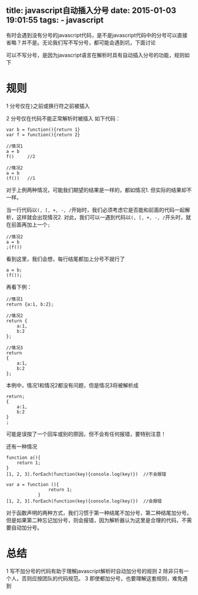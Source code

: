 title: javascript自动插入分号
date: 2015-01-03 19:01:55
tags:
    - javascript
---

有时会遇到没有分号的javascript代码，是不是javascript代码中的分号可以直接省略？并不是。无论我们写不写分号，都可能会遇到坑，下面讨论

可以不写分号，是因为javascript语言在解析时具有自动插入分号的功能，规则如下

# 规则

1 分号仅在``}``之前或换行符之前被插入

2 分号仅在代码不能正常解析时被插入
如下代码：
```
var b = function(){return 1}
var f = function(){return 2}

//情况1
a = b
f()     //2

//情况2
a = b
(f())   //1
```
对于上例两种情况，可能我们期望的结果是一样的，都如情况1. 但实际的结果却不一样。

当一行代码以``(, [, +, -, /``开始时，我们必须考虑它是否能和前面的代码一起解析，这样就会出现情况2. 对此，我们可以一遇到代码以``(, [, +, -, /``开头时，就在前面再加上一个``;``
```
//情况2
a = b
;(f())  
```

看到这里，我们会想，每行结尾都加上分号不就行了
```
a = b;
(f());
```

再看下例：
```
//情况1
return {a:1, b:2};

//情况2
return {
    a:1, 
    b:2
};

//情况3
return 
{
    a:1, 
    b:2
};
```
本例中，情况1和情况2都没有问题，但是情况3将被解析成
```
return;
{
    a:1, 
    b:2
}
;
```
可能是误按了一个回车或别的原因，但不会有任何报错，要特别注意！

还有一种情况
```
function a(){
    return 1;
}
[1, 2, 3].forEach(function(key){console.log(key)})  //不会报错

var a = function (){
                return 1;
            }
[1, 2, 3].forEach(function(key){console.log(key)})  //会报错
```
对于函数声明的两种方式，我们习惯于第一种结尾不加分号，第二种结尾加分号。但是如果第二种忘记加分号，则会报错，因为解析器认为这里是合理的代码，不需要自动加分号。

# 总结
1 写不加分号的代码有助于理解javascript解析时自动加分号的规则
2 除非只有一个人，否则应按团队的代码规范。
3 即使都加分号，也要理解这套规则，难免遇到